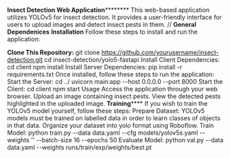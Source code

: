 ****Insect Detection Web Application************
This web-based application utilizes YOLOv5 for insect detection. It provides a user-friendly interface for users to upload images and detect insect pests in them. //
******General Dependenices******
****Installation****
Follow these steps to install and run the application:

**Clone This Repository:**
git clone https://github.com/yourusername/insect-detection.git
cd insect-detection/yolo5-fastapi
Install Client Dependencies:
cd client
npm install
Install Server Dependencies:
pip install -r requirements.txt
Once installed, follow these steps to run the application:
Start the Server:
cd ../
uvicorn main:app --host 0.0.0.0 --port 8000
Start the Client:
cd client
npm start
Usage
Access the application through your web browser.
Upload an image containing insect pests.
View the detected pests highlighted in the uploaded image.
**Training******
If you wish to train the YOLOv5 model yourself, follow these steps:
Prepare Dataset:
YOLOv5 models must be trained on labelled data in order to learn classes of objects in that data. Organize your dataset into yolo format using Roboflow.
Train Model:
python train.py --data data.yaml --cfg models/yolov5s.yaml --weights '' --batch-size 16 --epochs 50
Evaluate Model:
python val.py --data data.yaml --weights runs/train/exp/weights/best.pt
